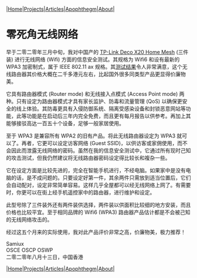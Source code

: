 |[Home](/README.md)|[Projects](/projects.md)|[Articles](/articles.md)|[Apophthegm](/apophthegm.md)|[About](/about.md)|

# 零死角无线网络

早于二零二零年三月中旬，我对中国产的 [TP-Link Deco X20 Home Mesh](https://www.tp-link.com/hk/home-networking/deco/deco-x20/?utm_medium=select-local) (三件装) 进行无线网络 (Wifi) 方面的信息安全测试。其规格为 Wifi6 和设有最新的 WPA3 加密制式，属于 IEEE 802.11 ax 规格。其[测试结果](https://samiux.github.io/pmkid.html)令人非常满意，这个无线路由器其价格大概在二千多港元左右，比起国外很多同类型产品更显得价廉物美。

它具有路由器模式 (Router mode) 和无线接入点模式 (Access Point mode) 两种。只有设定为路由器模式才具有家长监护、防毒和流量管理 (QoS) 以确保更安全的线上体验。其防毒更具有入侵防御系统、隔离受感染设备和封锁恶意网站等功能，此等功能是在启动后三年内完全免费，而且更有每月报告以供参考。再加上其能够接驳高达一百五十个设备，足够一般家居使用。

至于 WPA3 是兼容所有 WPA2 的旧有产品。将此无线路由器设定为 WPA3 就可以了。再者，它更可以设定访客网络 (Guest SSID)，以供访客或家佣使用，而不会因此而泄露无线网络的密码。虽然在我的信息安全测试中，它通过所有现时己知的攻击测试，但我仍然建议将无线路由器密码设定得比较长和複杂一些。

它在设定方面是比较先进的，完全在智能手机进行，不经电脑。如果家中是没有电脑的话，是不成问题的。只要设定好第一件，其余两件只需放到适当位置后，它们会自动配对，设定非常简单容易。这样几乎全屋都可以经无线网络上网了。有需要时，你更可以在街上经手机遥控家中的路由器，进行维护和设定。

此型号除了三件装外还有两件装供选择，两件装以供面积比较细的地方安装，而且价格也比较平宜。至于相同品牌的 Wifi6 (WPA3) 路由器产品估计都是不会被己知的无线网络攻击的。

经过这五个月来的实际使用，我对此产品评价非常之高，价廉物美，极力推荐！

Samiux  
OSCE  OSCP  OSWP  
二零二零年八月十三日，中国香港  

|[Home](/README.md)|[Projects](/projects.md)|[Articles](/articles.md)|[Apophthegm](/apophthegm.md)|[About](/about.md)|
	
